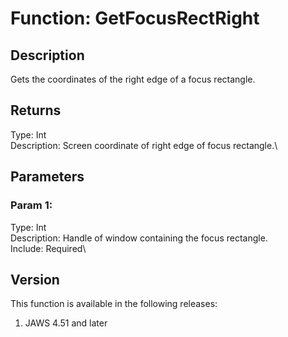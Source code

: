 # Function: GetFocusRectRight

## Description

Gets the coordinates of the right edge of a focus rectangle.

## Returns

Type: Int\
Description: Screen coordinate of right edge of focus rectangle.\

## Parameters

### Param 1:

Type: Int\
Description: Handle of window containing the focus rectangle.\
Include: Required\

## Version

This function is available in the following releases:

1.  JAWS 4.51 and later
